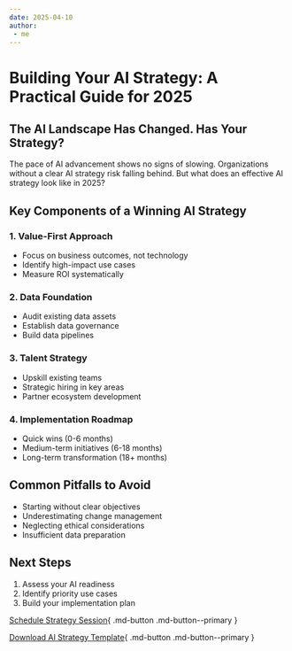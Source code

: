 ```yaml
---
date: 2025-04-10
author:
 - me
---
```


# Building Your AI Strategy: A Practical Guide for 2025

## The AI Landscape Has Changed. Has Your Strategy?

The pace of AI advancement shows no signs of slowing. Organizations without a clear AI strategy risk falling behind. But what does an effective AI strategy look like in 2025?

<!-- more -->

## Key Components of a Winning AI Strategy

### 1. Value-First Approach
- Focus on business outcomes, not technology
- Identify high-impact use cases
- Measure ROI systematically

### 2. Data Foundation
- Audit existing data assets
- Establish data governance
- Build data pipelines

### 3. Talent Strategy
- Upskill existing teams
- Strategic hiring in key areas
- Partner ecosystem development

### 4. Implementation Roadmap
- Quick wins (0-6 months)
- Medium-term initiatives (6-18 months)
- Long-term transformation (18+ months)

## Common Pitfalls to Avoid

- Starting without clear objectives
- Underestimating change management
- Neglecting ethical considerations
- Insufficient data preparation

## Next Steps

1. Assess your AI readiness
2. Identify priority use cases
3. Build your implementation plan

[Schedule Strategy Session](https://calendly.com){ .md-button .md-button--primary }

[Download AI Strategy Template](https://template.com){ .md-button .md-button--primary }
